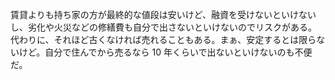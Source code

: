 賃貸よりも持ち家の方が最終的な値段は安いけど、融資を受けないといけないし、劣化や火災などの修繕費も自分で出さないといけないのでリスクがある。
代わりに、それほど古くなければ売れることもある。まぁ、安定するとは限らないけど。自分で住んでから売るなら 10 年くらいで出ないといけないのも不便だ。
